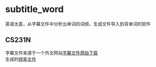 # subtitle_word
英语太差，从字幕文件中分析出单词的词频，生成文件导入到背单词的软件
## CS231N
字幕文件来源于一个外文网站[字幕文件原始下载](http://deeplearning.ir/%D8%A2%D9%85%D9%88%D8%B2%D8%B4-%D9%82%D8%AF%D9%85-%D8%A8%D9%87-%D9%82%D8%AF%D9%85-%DB%8C%D8%A7%D8%AF%DA%AF%DB%8C%D8%B1%DB%8C-%D8%B9%D9%85%DB%8C%D9%82-%D9%88%DB%8C%D8%AF%D9%8A%D9%88-%D8%AF%D8%A7%D9%86/subtitles_cs231n_deeplearning-ir/)  
生成的[频率文件](./cs231n/word_fre.txt)
